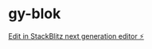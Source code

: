 # gy-blok

[Edit in StackBlitz next generation editor ⚡️](https://stackblitz.com/~/github.com/GurkanYilmaz08/gy-blok)